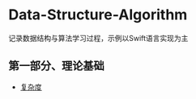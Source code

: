 # Data-Structure-Algorithm
记录数据结构与算法学习过程，示例以Swift语言实现为主

## 第一部分、理论基础
* [复杂度](https://github.com/FreakLee/Data-Structure-Algorithm/blob/main/Notes/01-%E5%A4%8D%E6%9D%82%E5%BA%A6.md)
